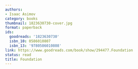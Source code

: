 ```yaml
---
authors:
- Isaac Asimov
category: books
thumbnail: 1823630730-cover.jpg
format: paperback
ids:
  goodreads: '1823630730'
  isbn_10: 0586010807
  isbn_13: '9780586010808'
link: https://www.goodreads.com/book/show/294477.Foundation
status: read
title: Foundation
---
```

